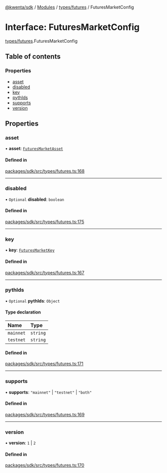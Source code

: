 [@kwenta/sdk](../README.md) / [Modules](../modules.md) / [types/futures](../modules/types_futures.md) / FuturesMarketConfig

# Interface: FuturesMarketConfig

[types/futures](../modules/types_futures.md).FuturesMarketConfig

## Table of contents

### Properties

- [asset](types_futures.FuturesMarketConfig.md#asset)
- [disabled](types_futures.FuturesMarketConfig.md#disabled)
- [key](types_futures.FuturesMarketConfig.md#key)
- [pythIds](types_futures.FuturesMarketConfig.md#pythids)
- [supports](types_futures.FuturesMarketConfig.md#supports)
- [version](types_futures.FuturesMarketConfig.md#version)

## Properties

### asset

• **asset**: [`FuturesMarketAsset`](../enums/types_futures.FuturesMarketAsset.md)

#### Defined in

[packages/sdk/src/types/futures.ts:168](https://github.com/Kwenta/kwenta/blob/28493a909/packages/sdk/src/types/futures.ts#L168)

___

### disabled

• `Optional` **disabled**: `boolean`

#### Defined in

[packages/sdk/src/types/futures.ts:175](https://github.com/Kwenta/kwenta/blob/28493a909/packages/sdk/src/types/futures.ts#L175)

___

### key

• **key**: [`FuturesMarketKey`](../enums/types_futures.FuturesMarketKey.md)

#### Defined in

[packages/sdk/src/types/futures.ts:167](https://github.com/Kwenta/kwenta/blob/28493a909/packages/sdk/src/types/futures.ts#L167)

___

### pythIds

• `Optional` **pythIds**: `Object`

#### Type declaration

| Name | Type |
| :------ | :------ |
| `mainnet` | `string` |
| `testnet` | `string` |

#### Defined in

[packages/sdk/src/types/futures.ts:171](https://github.com/Kwenta/kwenta/blob/28493a909/packages/sdk/src/types/futures.ts#L171)

___

### supports

• **supports**: ``"mainnet"`` \| ``"testnet"`` \| ``"both"``

#### Defined in

[packages/sdk/src/types/futures.ts:169](https://github.com/Kwenta/kwenta/blob/28493a909/packages/sdk/src/types/futures.ts#L169)

___

### version

• **version**: ``1`` \| ``2``

#### Defined in

[packages/sdk/src/types/futures.ts:170](https://github.com/Kwenta/kwenta/blob/28493a909/packages/sdk/src/types/futures.ts#L170)

